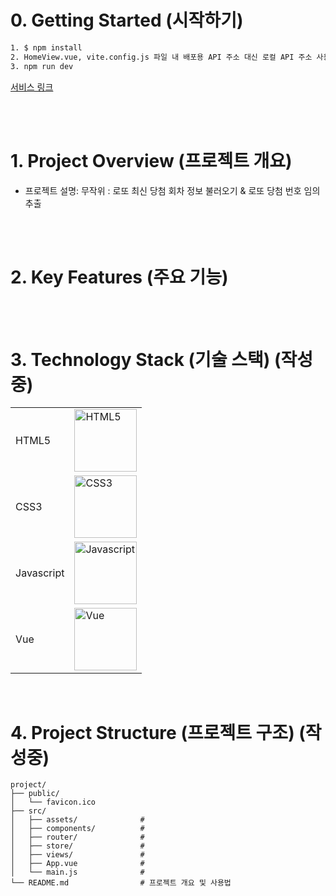 # 0. Getting Started (시작하기)
```bash
1. $ npm install
2. HomeView.vue, vite.config.js 파일 내 배포용 API 주소 대신 로컬 API 주소 사용
3. npm run dev
```
[서비스 링크](https://dingunote.github.io/vue-lotto/)

<br/>
<br/>

# 1. Project Overview (프로젝트 개요)
- 프로젝트 설명: 무작위 : 로또 최신 당첨 회차 정보 불러오기 & 로또 당첨 번호 임의 추출

<br/>
<br/>

# 2. Key Features (주요 기능)

<br/>
<br/>


# 3. Technology Stack (기술 스택) (작성중)
|  |  |
|--|--|
| HTML5 | <img src="https://github.com/user-attachments/assets/2e122e74-a28b-4ce7-aff6-382959216d31" alt="HTML5" width="100">| 
| CSS3 | <img src="https://github.com/user-attachments/assets/c531b03d-55a3-40bf-9195-9ff8c4688f13" alt="CSS3" width="100">|
| Javascript | <img src="https://github.com/user-attachments/assets/4a7d7074-8c71-48b4-8652-7431477669d1" alt="Javascript" width="100"> | 
| Vue | <img src="https://github.com/user-attachments/assets/62f63000-5ea5-484e-8a3b-4ec5b2af7258" alt="Vue" width="100">
<br/>



# 4. Project Structure (프로젝트 구조) (작성중)
```plaintext
project/
├── public/
│   └── favicon.ico
├── src/
│   ├── assets/              # 
│   ├── components/          # 
│   ├── router/              # 
│   ├── store/               # 
│   ├── views/               # 
│   ├── App.vue              # 
│   └── main.js              # 
└── README.md                # 프로젝트 개요 및 사용법
```
